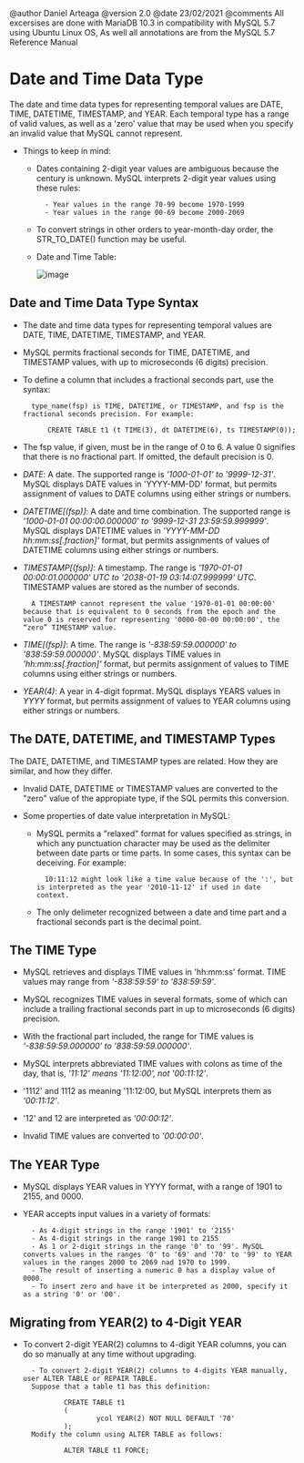 @author Daniel Arteaga
@version 2.0
@date 23/02/2021
@comments All excersises are done with MariaDB 10.3 in compatibility with MySQL 5.7 using Ubuntu Linux OS, As well all annotations are from the MySQL 5.7 Reference Manual

Date and Time Data Type
========================

The date and time data types for representing temporal values are DATE, TIME, DATETIME, TIMESTAMP, and YEAR. Each temporal type has a range of valid values, as well as a 'zero' value that may be used when you specify an invalid value that MySQL cannot represent.

- Things to keep in mind:

    - Dates containing 2-digit year values are ambiguous because the century is unknown. MySQL interprets 2-digit year values using these rules:

            - Year values in the range 70-99 become 1970-1999
            - Year values in the range 00-69 become 2000-2069

    - To convert strings in other orders to year-month-day order, the STR_TO_DATE() function may be useful.

    - Date and Time Table:

        ![image](https://drive.google.com/uc?id=1rzL7_kBCFd_KLaC0r5vyi3TO8ia6u_My)

Date and Time Data Type Syntax
-------------------------------

- The date and time data types for representing temporal values are DATE, TIME, DATETIME, TIMESTAMP, and YEAR.

- MySQL permits fractional seconds for TIME, DATETIME, and TIMESTAMP values, with up to microseconds (6 digits) precision. 

- To define a column that includes a fractional seconds part, use the syntax:
                            
        type_name(fsp) is TIME, DATETIME, or TIMESTAMP, and fsp is the fractional seconds precision. For example:

            CREATE TABLE t1 (t TIME(3), dt DATETIME(6), ts TIMESTAMP(0));

- The fsp value, if given, must be in the range of 0 to 6. A value 0 signifies that there is no fractional part. If omitted, the default precision is 0.

- *DATE*: A date. The supported range is *'1000-01-01' to '9999-12-31'*. MySQL displays DATE values in 'YYYY-MM-DD' format, but permits assignment of values to DATE columns using either strings or numbers.

- *DATETIME[(fsp)]*: A date and time combination. The supported range is *'1000-01-01 00:00:00.000000' to '9999-12-31 23:59:59.999999'*. MySQL displays DATETIME values in *'YYYY-MM-DD hh:mm:ss[.fraction]'* format, but permits assignments of values of DATETIME columns using either strings or numbers.

- *TIMESTAMP[(fsp)]*: A timestamp. The range is *'1970-01-01 00:00:01.000000' UTC to '2038-01-19 03:14:07.999999' UTC*. TIMESTAMP values are stored as the number of seconds. 

        A TIMESTAMP cannot represent the value '1970-01-01 00:00:00' because that is equivalent to 0 seconds from the epoch and the value 0 is reserved for representing '0000-00-00 00:00:00', the “zero” TIMESTAMP value.

- *TIME[(fsp)]*: A time. The range is *'-838:59:59.000000' to '838:59:59.000000'*. MySQL displays TIME values in *'hh:mm:ss[.fraction]'* format, but permits assignment of values to TIME columns using either strings or numbers.

- *YEAR(4)*: A year in 4-digit foprmat. MySQL displays YEARS values in *YYYY* format, but permits assignment of values to YEAR columns using either strings or numbers. 

The DATE, DATETIME, and TIMESTAMP Types
----------------------------------------

The DATE, DATETIME, and TIMESTAMP types are related. How they are similar, and how they differ.

- Invalid DATE, DATETIME or TIMESTAMP values are converted to the "zero" value of the appropiate type, if the SQL permits this conversion. 

- Some properties of date value interpretation in MySQL:

    - MySQL permits a "relaxed" format for values specified as strings, in which any punctuation character may be used as the delimiter between date parts or time parts. In some cases, this syntax can be deceiving. For example:

            10:11:12 might look like a time value because of the ':', but is interpreted as the year '2010-11-12' if used in date context.
    
    - The only delimeter recognized between a date and time part and a fractional seconds part is the decimal point.


The TIME Type
--------------

- MySQL retrieves and displays TIME values in 'hh:mm:ss' format. TIME values may range from *'-838:59:59' to '838:59:59'*.

- MySQL recognizes TIME values in several formats, some of which can include a trailing fractional seconds part in up to microseconds (6 digits) precision.

- With the fractional part included, the range for TIME values is *'-838:59:59.000000' to '838:59:59.000000'*.

- MySQL interprets abbreviated TIME values with colons as time of the day, that is, *'11:12' means '11:12:00', not '00:11:12'*.

- '1112' and 1112 as meaning '11:12:00, but MySQL interprets them as *'00:11:12'*.

- '12' and 12 are interpreted as *'00:00:12'*.

- Invalid TIME values are converted to *'00:00:00'*.

The YEAR Type
--------------

- MySQL displays YEAR values in YYYY format, with a range of 1901 to 2155, and 0000.

- YEAR accepts input values in a variety of formats:

        - As 4-digit strings in the range '1901' to '2155'
        - As 4-digit strings in the range 1901 to 2155
        - As 1 or 2-digit strings in the range '0' to '99'. MySQL converts values in the ranges '0' to '69' and '70' to '99' to YEAR values in the ranges 2000 to 2069 nad 1970 to 1999.
        - The result of inserting a numeric 0 has a display value of 0000.
        - To insert zero and have it be interpreted as 2000, specify it as a string '0' or '00'.

Migrating from YEAR(2) to 4-Digit YEAR
---------------------------------------

- To convert 2-digit YEAR(2) columns to 4-digit YEAR columns, you can do so manually at any time without upgrading.

        - To convert 2-digit YEAR(2) columns to 4-digits YEAR manually, user ALTER TABLE or REPAIR TABLE.
        Suppose that a table t1 has this definition:

                CREATE TABLE t1
                (
                        ycol YEAR(2) NOT NULL DEFAULT '70'
                );
        Modify the column using ALTER TABLE as follows:
                
                ALTER TABLE t1 FORCE;

